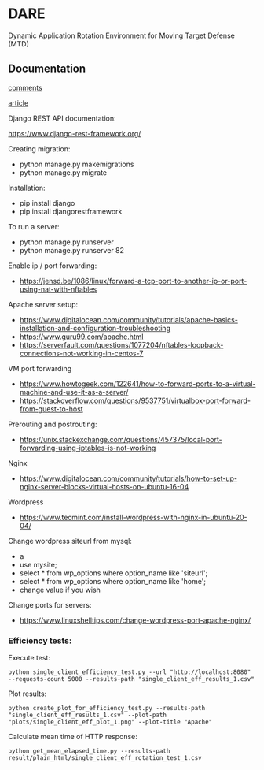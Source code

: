 # DARE
Dynamic Application Rotation Environment for Moving Target Defense (MTD)

## Documentation
[comments](https://demo.hedgedoc.org/WgeztfZzSk27-Uic5WKIQQ?both)

[article](https://www.overleaf.com/project/6290ef1fb8b577a786ca5821)

Django REST API documentation:

https://www.django-rest-framework.org/


Creating migration:
* python manage.py makemigrations
* python manage.py migrate


Installation:
* pip install django
* pip install djangorestframework


To run a server:
* python manage.py runserver
* python manage.py runserver 82

Enable ip / port forwarding:
* https://jensd.be/1086/linux/forward-a-tcp-port-to-another-ip-or-port-using-nat-with-nftables

Apache server setup:
* https://www.digitalocean.com/community/tutorials/apache-basics-installation-and-configuration-troubleshooting
* https://www.guru99.com/apache.html
* https://serverfault.com/questions/1077204/nftables-loopback-connections-not-working-in-centos-7

VM port forwarding
* https://www.howtogeek.com/122641/how-to-forward-ports-to-a-virtual-machine-and-use-it-as-a-server/
* https://stackoverflow.com/questions/9537751/virtualbox-port-forward-from-guest-to-host

Prerouting and postrouting:
* https://unix.stackexchange.com/questions/457375/local-port-forwarding-using-iptables-is-not-working

Nginx
* https://www.digitalocean.com/community/tutorials/how-to-set-up-nginx-server-blocks-virtual-hosts-on-ubuntu-16-04

Wordpress
* https://www.tecmint.com/install-wordpress-with-nginx-in-ubuntu-20-04/

Change wordpress siteurl from mysql:
* a
* use mysite;
* select * from wp_options where option_name like 'siteurl';
* select * from wp_options where option_name like 'home';
* change value if you wish


Change ports for servers:
* https://www.linuxshelltips.com/change-wordpress-port-apache-nginx/



### Efficiency tests:
Execute test:
```
python single_client_efficiency_test.py --url "http://localhost:8080" --requests-count 5000 --results-path "single_client_eff_results_1.csv"
```

Plot results:
```
python create_plot_for_efficiency_test.py --results-path "single_client_eff_results_1.csv" --plot-path "plots/single_client_eff_plot_1.png" --plot-title "Apache"
```

Calculate mean time of HTTP response:
```
python get_mean_elapsed_time.py --results-path result/plain_html/single_client_eff_rotation_test_1.csv
```
